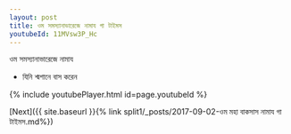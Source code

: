 ```yaml
---
layout: post
title: ওম সমস্যানাভারেজে নামায গা টাইমস
youtubeId: 11MVsw3P_Hc
---
```

 
 
 ওম সমস্যানাভারেজে নামায  
 
 -  যিনি শ্মশানে বাস করেন 
 
  
 
  
 
 
 
 
 
 


{% include youtubePlayer.html id=page.youtubeId %}
 
[Next]({{ site.baseurl }}{% link  split1/_posts/2017-09-02-ওম মহা বাকসাস নামায গা টাইমস.md%})
 
